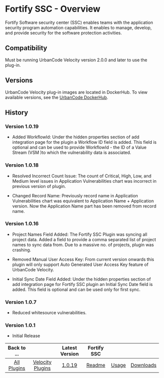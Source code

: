 
# Fortify SSC - Overview

Fortify Software security center (SSC) enables teams with the application security program automation capabilities. It enables to manage, develop, and provide security for the software protection activities.

## Compatibility

Must be running UrbanCode Velocity version 2.0.0 and later to use the plug-in.

## Versions
UrbanCode Velocity plug-in images are located in DockerHub. To view available versions, see the [UrbanCode DockerHub](https://hub.docker.com/r/urbancode/ucv-ext-fortify-ssc/tags).


## History

### Version 1.0.19

* Added WorkflowId: Under the hidden properties section of add integration page for the plugin a Workflow ID field is added. This field is optional and can be used to provide WorkflowId - the ID of a Value Stream (VSM )to which the vulnerability data is associated.

### Version 1.0.18

* Resolved Incorrect Count Issue: The count of Critical, High, Low, and Medium level issues in Application Vulnerabilities chart was incorrect in previous version of plugin.

* Changed Record Name: Previously record name in Application Vulnerabilities chart was equivalent to Application Name + Application version. Now the Application Name part has been removed from record name.

### Version 1.0.16

* Project Names Field Added: The Fortify SSC Plugin was syncing all project data. Added a field to provide a comma separated list of project names to sync data from. Due to a massive no. of projects, plugin was crashing.

* Removed Manual User Access Key: From current version onwards this plugin will only support Auto Generated User Access Key feature of UrbanCode Velocity.

* Initial Sync Date Field Added: Under the hidden properties section of add integration page for Fortify SSC plugin an Initial Sync Date field is added. This field is optional and can be used only for first sync.

### Version 1.0.7

* Reduced whitesource vulnerabilities.

### Version 1.0.1

* Initial Release


|Back to ...||Latest Version|Fortify SSC |||
| :---: | :---: | :---: | :---: | :---: | :---: |
|[All Plugins](../../index.md)|[Velocity Plugins](../README.md)|[1.0.19](https://raw.githubusercontent.com/UrbanCode/IBM-UCV-PLUGINS/main/files/ucv-ext-fortify-ssc/ucv-ext-fortify-ssc%3A1.0.19.tar.7z.001)|[Readme](README.md)|[Usage](usage.md)|[Downloads](downloads.md)|
